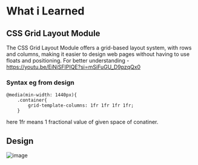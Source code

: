 # What i Learned
## CSS Grid Layout Module
  The CSS Grid Layout Module offers a grid-based layout system, with rows and columns, making it easier to design web pages without having to use floats and positioning.
For better understanding - https://youtu.be/EiNiSFIPIQE?si=mSiFuGU_D9pzqQx0
### Syntax eg from design
```
@media(min-width: 1440px){
    .container{
        grid-template-columns: 1fr 1fr 1fr 1fr;
    }
```
here 1fr means 1 fractional value of given space of conatiner.

## Design
![image](https://github.com/user-attachments/assets/e7f50378-98c9-4fa3-95e7-1d1e261a245e)
